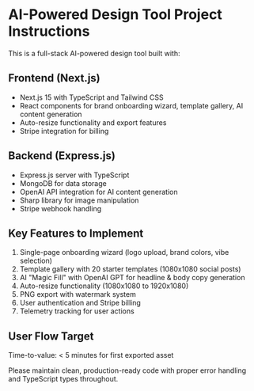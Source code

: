 <!-- Use this file to provide workspace-specific custom instructions to Copilot. For more details, visit https://code.visualstudio.com/docs/copilot/copilot-customization#_use-a-githubcopilotinstructionsmd-file -->

# AI-Powered Design Tool Project Instructions

This is a full-stack AI-powered design tool built with:

## Frontend (Next.js)
- Next.js 15 with TypeScript and Tailwind CSS
- React components for brand onboarding wizard, template gallery, AI content generation
- Auto-resize functionality and export features
- Stripe integration for billing

## Backend (Express.js)
- Express.js server with TypeScript
- MongoDB for data storage
- OpenAI API integration for AI content generation
- Sharp library for image manipulation
- Stripe webhook handling

## Key Features to Implement
1. Single-page onboarding wizard (logo upload, brand colors, vibe selection)
2. Template gallery with 20 starter templates (1080x1080 social posts)
3. AI "Magic Fill" with OpenAI GPT for headline & body copy generation
4. Auto-resize functionality (1080x1080 to 1920x1080)
5. PNG export with watermark system
6. User authentication and Stripe billing
7. Telemetry tracking for user actions

## User Flow Target
Time-to-value: < 5 minutes for first exported asset

Please maintain clean, production-ready code with proper error handling and TypeScript types throughout.
